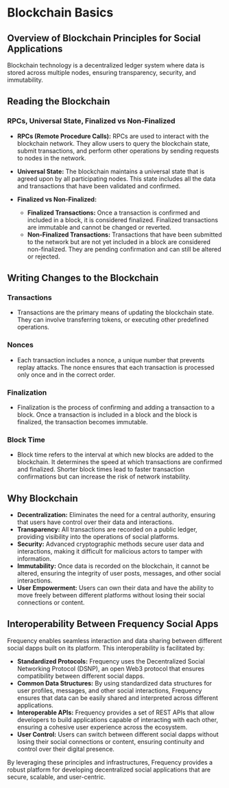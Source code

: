 # Blockchain Basics

## Overview of Blockchain Principles for Social Applications

Blockchain technology is a decentralized ledger system where data is stored across multiple nodes, ensuring transparency, security, and immutability.

## Reading the Blockchain

### RPCs, Universal State, Finalized vs Non-Finalized

- **RPCs (Remote Procedure Calls):** RPCs are used to interact with the blockchain network. They allow users to query the blockchain state, submit transactions, and perform other operations by sending requests to nodes in the network.

- **Universal State:** The blockchain maintains a universal state that is agreed upon by all participating nodes. This state includes all the data and transactions that have been validated and confirmed.

- **Finalized vs Non-Finalized:**
  - **Finalized Transactions:** Once a transaction is confirmed and included in a block, it is considered finalized. Finalized transactions are immutable and cannot be changed or reverted.
  - **Non-Finalized Transactions:** Transactions that have been submitted to the network but are not yet included in a block are considered non-finalized. They are pending confirmation and can still be altered or rejected.

## Writing Changes to the Blockchain

### Transactions

- Transactions are the primary means of updating the blockchain state. They can involve transferring tokens, or executing other predefined operations.

### Nonces

- Each transaction includes a nonce, a unique number that prevents replay attacks. The nonce ensures that each transaction is processed only once and in the correct order.

### Finalization

- Finalization is the process of confirming and adding a transaction to a block. Once a transaction is included in a block and the block is finalized, the transaction becomes immutable.

### Block Time

- Block time refers to the interval at which new blocks are added to the blockchain. It determines the speed at which transactions are confirmed and finalized. Shorter block times lead to faster transaction confirmations but can increase the risk of network instability.

## Why Blockchain

- **Decentralization:** Eliminates the need for a central authority, ensuring that users have control over their data and interactions.
- **Transparency:** All transactions are recorded on a public ledger, providing visibility into the operations of social platforms.
- **Security:** Advanced cryptographic methods secure user data and interactions, making it difficult for malicious actors to tamper with information.
- **Immutability:** Once data is recorded on the blockchain, it cannot be altered, ensuring the integrity of user posts, messages, and other social interactions.
- **User Empowerment:** Users can own their data and have the ability to move freely between different platforms without losing their social connections or content.

## Interoperability Between Frequency Social Apps

Frequency enables seamless interaction and data sharing between different social dapps built on its platform. This interoperability is facilitated by:

- **Standardized Protocols:** Frequency uses the Decentralized Social Networking Protocol (DSNP), an open Web3 protocol that ensures compatibility between different social dapps.
- **Common Data Structures:** By using standardized data structures for user profiles, messages, and other social interactions, Frequency ensures that data can be easily shared and interpreted across different applications.
- **Interoperable APIs:** Frequency provides a set of REST APIs that allow developers to build applications capable of interacting with each other, ensuring a cohesive user experience across the ecosystem.
- **User Control:** Users can switch between different social dapps without losing their social connections or content, ensuring continuity and control over their digital presence.

By leveraging these principles and infrastructures, Frequency provides a robust platform for developing decentralized social applications that are secure, scalable, and user-centric.
